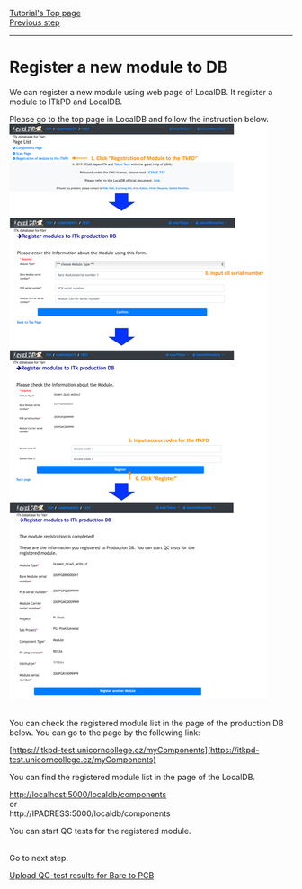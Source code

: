 [Tutorial's Top page](flow.md)<br>
[Previous step](register_bare.md)<br>
<hr>

# Register a new module to DB

We can register a new module using web page of LocalDB. It register a module to ITkPD and LocalDB.<br>

Please go to the top page in LocalDB and follow the instruction below.
![Register_Module](../images/qc-flow/register_module.png)<br>


<br>
You can check the registered module list in the page of the production DB below. You can go to the page by the following link:

[https://itkpd-test.unicorncollege.cz/myComponents](https://itkpd-test.unicorncollege.cz/myComponents)<br>

You can find the registered module list in the page of the LocalDB.

[http://localhost:5000/localdb/components](http://localhost:5000/localdb/components)<br>
or<br>
http://IPADRESS:5000/localdb/components


You can start QC tests for the registered module.<br>


<br>
Go to next step.<br>

[Upload QC-test results for Bare to PCB](nonelectricalbare.md)<br>
